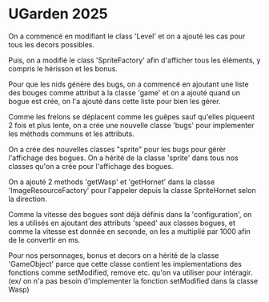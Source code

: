 # UGarden 2025
 On a commencé en modifiant le class 'Level' et on a ajouté les cas pour tous les decors possibles.
 
Puis, on a modifié le class 'SpriteFactory' afin d'afficher tous les éléments, y compris le hérisson et les bonus.

Pour que les nids génère des bugs, on a commencé en ajoutant une liste des bouges comme attribut à la classe 'game' 
et on a ajouté quand un bogue est crée, on l'a ajouté dans cette liste pour bien les gérer.

Comme les frelons se déplacent comme les guêpes sauf qu'elles piqueent 2 fois et plus lente, on 
a crée une nouvelle classe 'bugs' pour implementer les méthods communs et les attributs.

On a crée des nouvelles classes "sprite" pour les bugs pour gérèr l'affichage des bogues.
On a hérité de la classe 'sprite' dans tous nos classes qu'on a crée pour l'affichage des bogues.

On a ajouté 2 methods 'getWasp' et 'getHornet' dans la classe 'ImageResourceFactory' pour l'appeler depuis la 
classe SpriteHornet selon la direction.

Comme la vitesse des bogues sont déjà définis dans la 'configuration', on les a utilisés en ajoutant des attributs 'speed' 
aux classes bogues, et comme la vitesse est donnée en seconde, on les a multiplié par 1000 afin de le convertir en ms.

Pour nos personnages, bonus et decors on a hérité de la classe 'GameObject' parce que cette classe contient les implementations
des fonctions comme setModified, remove etc. qu'on va utiliser pour intéragir. (ex/ on n'a pas besoin d'implementer la fonction setModified dans la classe Wasp)

